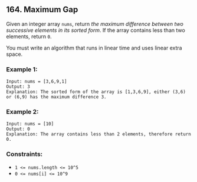 ## 164. Maximum Gap

Given an integer array ```nums```, return *the maximum difference between two successive elements in its sorted form*. If the array contains less than two elements, return ```0```.

You must write an algorithm that runs in linear time and uses linear extra space.

### Example 1:
```
Input: nums = [3,6,9,1]
Output: 3
Explanation: The sorted form of the array is [1,3,6,9], either (3,6) or (6,9) has the maximum difference 3.
```
### Example 2:
```
Input: nums = [10]
Output: 0
Explanation: The array contains less than 2 elements, therefore return 0.
```

### Constraints:

* ```1 <= nums.length <= 10^5```
* ```0 <= nums[i] <= 10^9```